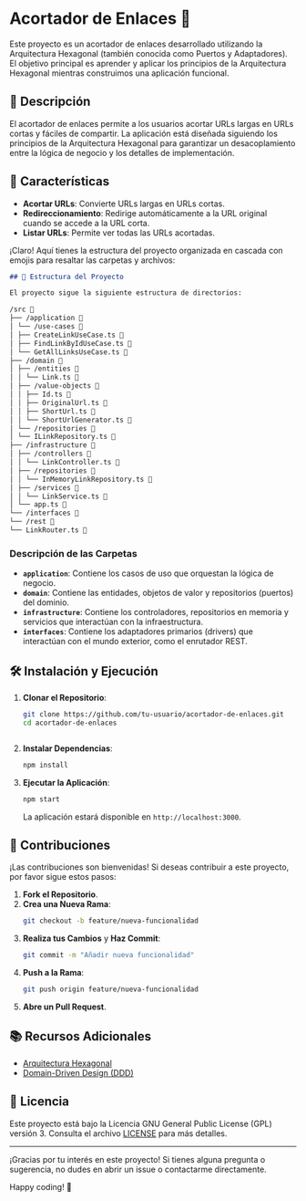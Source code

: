 # Acortador de Enlaces 🔗

Este proyecto es un acortador de enlaces desarrollado utilizando la Arquitectura Hexagonal (también conocida como Puertos y Adaptadores). El objetivo principal es aprender y aplicar los principios de la Arquitectura Hexagonal mientras construimos una aplicación funcional.

## 📖 Descripción

El acortador de enlaces permite a los usuarios acortar URLs largas en URLs cortas y fáciles de compartir. La aplicación está diseñada siguiendo los principios de la Arquitectura Hexagonal para garantizar un desacoplamiento entre la lógica de negocio y los detalles de implementación.

## 🚀 Características

- **Acortar URLs**: Convierte URLs largas en URLs cortas.
- **Redireccionamiento**: Redirige automáticamente a la URL original cuando se accede a la URL corta.
- **Listar URLs**: Permite ver todas las URLs acortadas.

¡Claro! Aquí tienes la estructura del proyecto organizada en cascada con emojis para resaltar las carpetas y archivos:

```markdown
## 📂 Estructura del Proyecto

El proyecto sigue la siguiente estructura de directorios:

/src 📁
├── /application 📁
│ └── /use-cases 📁
│ ├── CreateLinkUseCase.ts 📄
│ ├── FindLinkByIdUseCase.ts 📄
│ └── GetAllLinksUseCase.ts 📄
├── /domain 📁
│ ├── /entities 📁
│ │ └── Link.ts 📄
│ ├── /value-objects 📁
│ │ ├── Id.ts 📄
│ │ ├── OriginalUrl.ts 📄
│ │ ├── ShortUrl.ts 📄
│ │ └── ShortUrlGenerator.ts 📄
│ └── /repositories 📁
│ └── ILinkRepository.ts 📄
├── /infrastructure 📁
│ ├── /controllers 📁
│ │ └── LinkController.ts 📄
│ ├── /repositories 📁
│ │ └── InMemoryLinkRepository.ts 📄
│ ├── /services 📁
│ │ └── LinkService.ts 📄
│ └── app.ts 📄
└── /interfaces 📁
└── /rest 📁
└── LinkRouter.ts 📄
```

### Descripción de las Carpetas

- **`application`**: Contiene los casos de uso que orquestan la lógica de negocio.
- **`domain`**: Contiene las entidades, objetos de valor y repositorios (puertos) del dominio.
- **`infrastructure`**: Contiene los controladores, repositorios en memoria y servicios que interactúan con la infraestructura.
- **`interfaces`**: Contiene los adaptadores primarios (drivers) que interactúan con el mundo exterior, como el enrutador REST.

## 🛠️ Instalación y Ejecución

1. **Clonar el Repositorio**:
   ```bash
   git clone https://github.com/tu-usuario/acortador-de-enlaces.git
   cd acortador-de-enlaces
   ```

```

```

2. **Instalar Dependencias**:

   ```bash
   npm install
   ```

3. **Ejecutar la Aplicación**:

   ```bash
   npm start
   ```

   La aplicación estará disponible en `http://localhost:3000`.

## 🤝 Contribuciones

¡Las contribuciones son bienvenidas! Si deseas contribuir a este proyecto, por favor sigue estos pasos:

1. **Fork el Repositorio**.
2. **Crea una Nueva Rama**:
   ```bash
   git checkout -b feature/nueva-funcionalidad
   ```
3. **Realiza tus Cambios** y **Haz Commit**:
   ```bash
   git commit -m "Añadir nueva funcionalidad"
   ```
4. **Push a la Rama**:
   ```bash
   git push origin feature/nueva-funcionalidad
   ```
5. **Abre un Pull Request**.

## 📚 Recursos Adicionales

- [Arquitectura Hexagonal](https://alistair.cockburn.us/hexagonal-architecture/)
- [Domain-Driven Design (DDD)](https://martinfowler.com/bliki/DomainDrivenDesign.html)

## 📝 Licencia

Este proyecto está bajo la Licencia GNU General Public License (GPL) versión 3. Consulta el archivo [LICENSE](LICENSE) para más detalles.

---

¡Gracias por tu interés en este proyecto! Si tienes alguna pregunta o sugerencia, no dudes en abrir un issue o contactarme directamente.

Happy coding! 🚀

```

```

